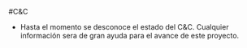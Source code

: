 #C&C

- Hasta el momento se desconoce el estado del C&C.
Cualquier información sera de gran ayuda para el avance de este proyecto.
